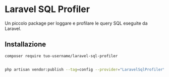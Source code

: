 # Laravel SQL Profiler

Un piccolo package per loggare e profilare le query SQL eseguite da Laravel.

## Installazione

```bash
composer require tuo-username/laravel-sql-profiler


php artisan vendor:publish --tag=config --provider="LaravelSqlProfiler\SqlProfilerServiceProvider"